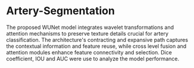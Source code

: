 # Artery-Segmentation
The proposed WUNet model integrates wavelet transformations and attention mechanisms to preserve texture details crucial for artery classification. The architecture's contracting and expansive path captures the contextual information and feature reuse, while cross level fusion and attention modules enhance feature connectivity and selection. Dice coefficient, IOU and AUC were use to analyze the model performance.
